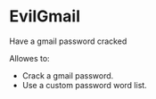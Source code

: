 # EvilGmail
Have a gmail password cracked

Allowes to:
- Crack a gmail password.
- Use a custom password word list.
